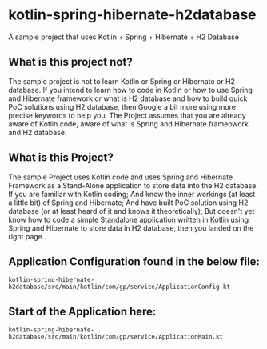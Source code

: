 # kotlin-spring-hibernate-h2database
A sample project that uses Kotlin + Spring + Hibernate + H2 Database

## What is this project not?
The sample project is not to learn Kotlin or Spring or Hibernate or H2 database. If you intend to learn how to code in Kotlin or how to use Spring and Hibernate framework or what is H2 database and how to build quick PoC solutions using H2 database, then Google a bit more using more precise keywords to help you. The Project assumes that you are already aware of Kotlin code, aware of what is Spring and Hibernate frameowork and H2 database.

## What is this Project?
The sample Project uses Kotlin code and uses Spring and Hibernate Framework as a Stand-Alone application to store data into the H2 database. 
If you are familiar with Kotlin coding; 
And know the inner workings (at least a little bit) of Spring and Hibernate; 
And have built PoC solution using H2 database (or at least heard of it and knows it theoretically); 
But doesn't yet know how to code a simple Standalone application written in Kotlin using Spring and Hibernate to store data in H2 database, then you landed on the right page. 

## Application Configuration found in the below file:
`kotlin-spring-hibernate-h2database/src/main/kotlin/com/gp/service/ApplicationConfig.kt`

## Start of the Application here:
`kotlin-spring-hibernate-h2database/src/main/kotlin/com/gp/service/ApplicationMain.kt`
